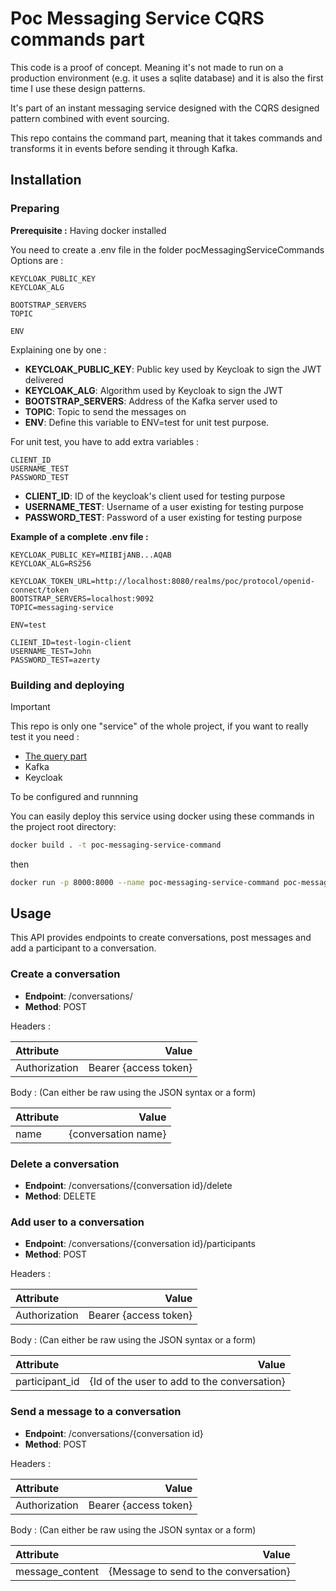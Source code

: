 # Poc Messaging Service CQRS commands part
This code is a proof of concept. 
Meaning it's not made to run on a production environment (e.g. it uses a sqlite database) 
and it is also the first time I use these design patterns.

It's part of an instant messaging service designed with the CQRS designed pattern combined with event sourcing.

This repo contains the command part, meaning that it takes commands and transforms it in events before sending it through Kafka.


## Installation
### Preparing
**Prerequisite :** Having docker installed

You need to create a .env file in the folder pocMessagingServiceCommands
Options are :
```
KEYCLOAK_PUBLIC_KEY
KEYCLOAK_ALG

BOOTSTRAP_SERVERS
TOPIC

ENV
```
Explaining one by one :
- **KEYCLOAK_PUBLIC_KEY**: Public key used by Keycloak to sign the JWT delivered
- **KEYCLOAK_ALG**: Algorithm used by Keycloak to sign the JWT
- **BOOTSTRAP_SERVERS**: Address of the Kafka server used to 
- **TOPIC**: Topic to send the messages on
- **ENV**: Define this variable to ENV=test for unit test purpose.

For unit test, you have to add extra variables :
```
CLIENT_ID
USERNAME_TEST
PASSWORD_TEST
```
- **CLIENT_ID**: ID of the keycloak's client used for testing purpose
- **USERNAME_TEST**: Username of a user existing for testing purpose
- **PASSWORD_TEST**: Password of a user existing for testing purpose

**Example of a complete .env file :**
```
KEYCLOAK_PUBLIC_KEY=MIIBIjANB...AQAB
KEYCLOAK_ALG=RS256

KEYCLOAK_TOKEN_URL=http://localhost:8080/realms/poc/protocol/openid-connect/token
BOOTSTRAP_SERVERS=localhost:9092
TOPIC=messaging-service

ENV=test

CLIENT_ID=test-login-client
USERNAME_TEST=John
PASSWORD_TEST=azerty
```


### Building and deploying

> [!IMPORTANT]
> This repo is only one "service" of the whole project, if you want to really test it you need :
> - [The query part](https://github.com/BastienLBCH/poc-messaging-service-queries) 
> - Kafka
> - Keycloak
> 
> To be configured and runnning

You can easily deploy this service using docker using these commands in the project root directory:
```bash
docker build . -t poc-messaging-service-command
```
then
```bash 
docker run -p 8000:8000 --name poc-messaging-service-command poc-messaging-service-command 
```


## Usage
This API provides endpoints to create conversations, post messages and add a participant to a conversation.


### Create a conversation
- **Endpoint**: /conversations/
- **Method**: POST

Headers :

| Attribute       |                  Value |
|:----------------|-----------------------:|
| Authorization   |  Bearer {access token} |


Body :
(Can either be raw using the JSON syntax or a form)

| Attribute |               Value |
|:----------|--------------------:|
| name      | {conversation name} |


### Delete a conversation
- **Endpoint**: /conversations/{conversation id}/delete
- **Method**: DELETE




### Add user to a conversation
- **Endpoint**: /conversations/{conversation id}/participants
- **Method**: POST

Headers :

| Attribute       |                  Value |
|:----------------|-----------------------:|
| Authorization   |  Bearer {access token} |


Body :
(Can either be raw using the JSON syntax or a form)

| Attribute       |                                                 Value |
|:----------------|------------------------------------------------------:|
| participant_id  |           {Id of the user to add to the conversation} |





### Send a message to a conversation
- **Endpoint**: /conversations/{conversation id}
- **Method**: POST

Headers :

| Attribute       |                  Value |
|:----------------|-----------------------:|
| Authorization   |  Bearer {access token} |


Body :
(Can either be raw using the JSON syntax or a form)

| Attribute        |                                                 Value |
|:-----------------|------------------------------------------------------:|
| message_content  |                 {Message to send to the conversation} |







